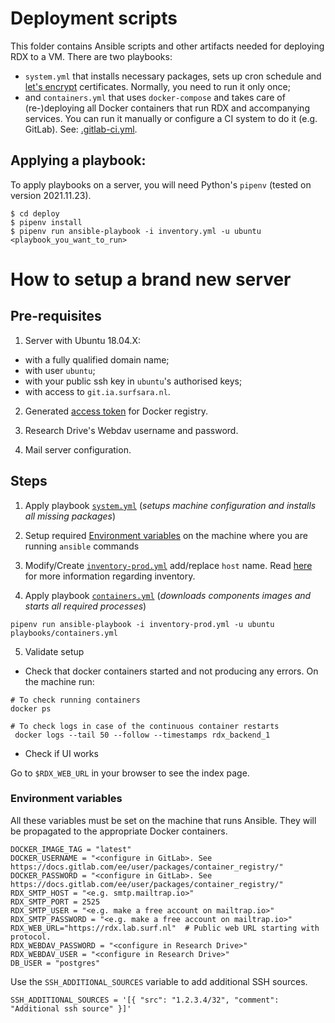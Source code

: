 # Deployment scripts

This folder contains Ansible scripts and other artifacts needed for deploying RDX to a VM. There are two playbooks:

- `system.yml` that installs necessary packages, sets up cron schedule and [let's encrypt](https://letsencrypt.org) certificates. Normally, you need to run it only once;
- and `containers.yml` that uses `docker-compose` and takes care of (re-)deploying all Docker containers that run RDX and accompanying services. You can run it manually or configure a CI system to do it (e.g. GitLab). See: [.gitlab-ci.yml](../.gitlab-ci.yml).

## Applying a playbook:

To apply playbooks on a server, you will need Python's `pipenv` (tested on version 2021.11.23).

```
$ cd deploy
$ pipenv install
$ pipenv run ansible-playbook -i inventory.yml -u ubuntu <playbook_you_want_to_run>
```

# How to setup a brand new server

## Pre-requisites

1. Server with Ubuntu 18.04.X:

- with a fully qualified domain name;
- with user `ubuntu`;
- with your public ssh key in `ubuntu`'s authorised keys;
- with access to `git.ia.surfsara.nl`.

2. Generated [access token](https://git.ia.surfsara.nl/SOIL/RDX/-/settings/access_tokens) for Docker registry.

3. Research Drive's Webdav username and password.

4. Mail server configuration.

## Steps

1. Apply playbook [`system.yml`](playbooks/system.yml) (_setups machine configuration and installs all missing packages_)

2. Setup required [Environment variables](#environment_variables) on the machine where you are running `ansible` commands
3. Modify/Create [`inventory-prod.yml`](inventory-prod.yml) add/replace `host` name. Read [here](https://docs.ansible.com/ansible/latest/user_guide/intro_inventory.html#how-to-build-your-inventory) for more information regarding inventory.

4. Apply playbook [`containers.yml`](playbooks/containers) (_downloads components images and starts all required processes_)

```
pipenv run ansible-playbook -i inventory-prod.yml -u ubuntu playbooks/containers.yml

```

5. Validate setup

- Check that docker containers started and not producing any errors. On the machine run:

```
# To check running containers
docker ps

# To check logs in case of the continuous container restarts
 docker logs --tail 50 --follow --timestamps rdx_backend_1

```

- Check if UI works

Go to `$RDX_WEB_URL` in your browser to see the index page.

### Environment variables

All these variables must be set on the machine that runs Ansible. They will be propagated to the appropriate Docker containers.

```
DOCKER_IMAGE_TAG = "latest"
DOCKER_USERNAME = "<configure in GitLab>. See https://docs.gitlab.com/ee/user/packages/container_registry/"
DOCKER_PASSWORD = "<configure in GitLab>. See https://docs.gitlab.com/ee/user/packages/container_registry/"
RDX_SMTP_HOST = "<e.g. smtp.mailtrap.io>"
RDX_SMTP_PORT = 2525
RDX_SMTP_USER = "<e.g. make a free account on mailtrap.io>"
RDX_SMTP_PASSWORD = "<e.g. make a free account on mailtrap.io>"
RDX_WEB_URL="https://rdx.lab.surf.nl"  # Public web URL starting with protocol.
RDX_WEBDAV_PASSWORD = "<configure in Research Drive>"
RDX_WEBDAV_USER = "<configure in Research Drive>"
DB_USER = "postgres"
```

Use the `SSH_ADDITIONAL_SOURCES` variable to add additional SSH sources.

```
SSH_ADDITIONAL_SOURCES = '[{ "src": "1.2.3.4/32", "comment": "Additional ssh source" }]'
```
